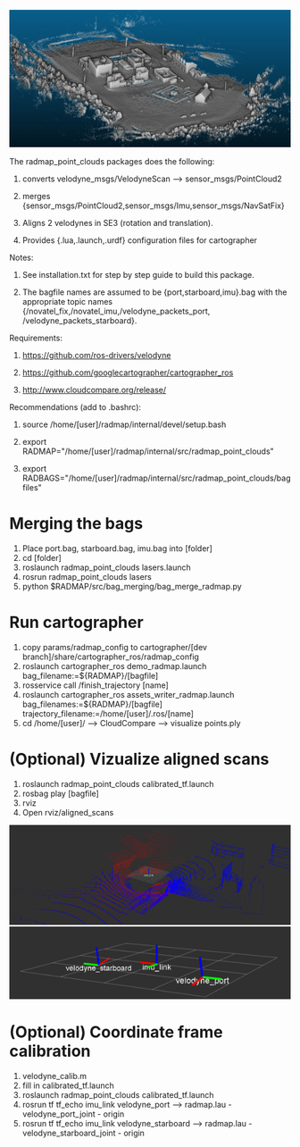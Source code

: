 ![Alt text](images/example_cloud.png?raw=true "Title")


The radmap_point_clouds packages does the following:

1. converts velodyne_msgs/VelodyneScan --> sensor_msgs/PointCloud2

2. merges {sensor_msgs/PointCloud2,sensor_msgs/Imu,sensor_msgs/NavSatFix}

3. Aligns 2 velodynes in SE3 (rotation and translation). 

4. Provides {.lua,.launch,.urdf} configuration files for cartographer

Notes:

1. See installation.txt for step by step guide to build this package.

2. The bagfile names are assumed to be {port,starboard,imu}.bag with the appropriate topic names {/novatel_fix,/novatel_imu,/velodyne_packets_port, /velodyne_packets_starboard}.

Requirements:

1. https://github.com/ros-drivers/velodyne

2. https://github.com/googlecartographer/cartographer_ros

3. http://www.cloudcompare.org/release/

Recommendations (add to .bashrc):

1. source /home/[user]/radmap/internal/devel/setup.bash

2. export RADMAP="/home/[user]/radmap/internal/src/radmap_point_clouds"

3. export RADBAGS="/home/[user]/radmap/internal/src/radmap_point_clouds/bagfiles"

# Merging the bags
1. Place port.bag, starboard.bag, imu.bag into [folder]
2. cd [folder]
3. roslaunch radmap_point_clouds lasers.launch 
4. rosrun radmap_point_clouds lasers 
5. python $RADMAP/src/bag_merging/bag_merge_radmap.py 


# Run cartographer
1. copy params/radmap_config to cartographer/[dev branch]/share/cartographer_ros/radmap_config
2. roslaunch cartographer_ros demo_radmap.launch bag_filename:=${RADMAP}/[bagfile]
3. rosservice call /finish_trajectory [name]
4. roslaunch cartographer_ros assets_writer_radmap.launch bag_filenames:=${RADMAP}/[bagfile] trajectory_filename:=/home/[user]/.ros/[name]
5. cd /home/[user]/ --> CloudCompare --> visualize points.ply

# (Optional) Vizualize aligned scans
1. roslaunch radmap_point_clouds calibrated_tf.launch
2. rosbag play [bagfile]
3. rviz
4. Open rviz/aligned_scans

![Alt text](images/aligned_scans.png?raw=true "Title")
![Alt text](images/coord_frames.png?raw=true "Title")

# (Optional) Coordinate frame calibration
1. velodyne_calib.m
2. fill in calibrated_tf.launch
3. roslaunch radmap_point_clouds calibrated_tf.launch
4. rosrun tf tf_echo imu_link velodyne_port --> radmap.lau - velodyne_port_joint - origin
5. rosrun tf tf_echo imu_link velodyne_starboard --> radmap.lau - velodyne_starboard_joint - origin
